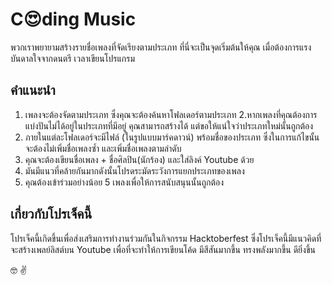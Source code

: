 # C:heart_eyes:ding Music

พวกเราพยายามสร้างรายชื่อเพลงที่จัดเรียงตามประเภท ที่นี่จะเป็นจุดเริ่มต้นให้คุณ เมื่อต้องการแรงบันดาลใจจากดนตรี เวลาเขียนโปรแกรม

## คำแนะนำ

1. เพลงจะต้องจัดตามประเภท ซึ่งคุณจะต้องค้นหาโฟลเดอร์ตามประเภท
2.หากเพลงที่คุณต้องการแบ่งปันไม่ได้อยู่ในประเภทที่มีอยู่ คุณสามารถสร้างได้ แต่ขอให้แน่ใจว่าประเภทใหม่นั้นถูกต้อง
3. ภายในแต่ละโฟลเดอร์จะมีไฟล์ (ในรูปแบบมาร์คดาวน์) พร้อมชื่อของประเภท ซึ่งในการแก้ไขนั้นจะต้องไม่เพิ่มชื่อเพลงซ้ำ และเพิ่มชื่อเพลงตามลำดับ
4. คุณจะต้องเขียนชื่อเพลง + ชื่อศิลปิน(นักร้อง) และใส่ลิงค์ Youtube ด้วย
5. มันมีแนวที่คล้ายกันมากดังนั้นโปรดระมัดระวังการแยกประเภทของเพลง
6. คุณต้องเข้าร่วมอย่างน้อย 5 เพลงเพื่อให้การสนับสนุนนั้นถูกต้อง

## เกี่ยวกับโปรเจ็คนี้

โปรเจ็คนี้เกิดขึ้นเพื่อส่งเสริมการทำงานร่วมกันในกิจกรรม Hacktoberfest ซึ่งโปรเจ็คนี้มีแนวคิดที่จะสร้างเพลย์ลิสต์บน Youtube เพื่อที่จะทำให้การเขียนโค้ด
มีสีสันมากขึ้น ทรงพลังมากขึ้น ดียิ่งขึ้น

:nerd_face: :v:
